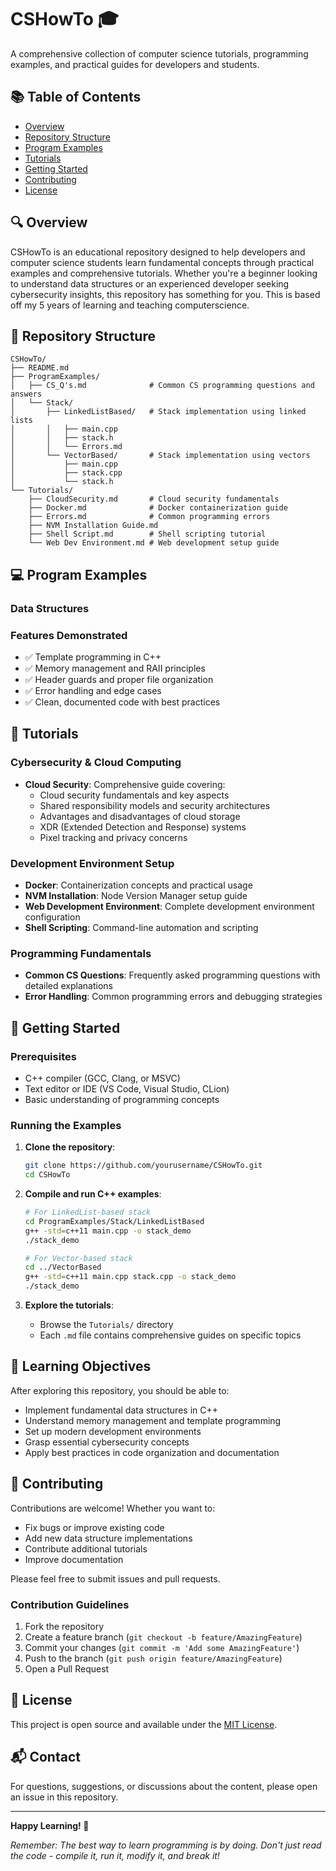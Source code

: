 # CSHowTo 🎓

A comprehensive collection of computer science tutorials, programming examples, and practical guides for developers and students.

## 📚 Table of Contents

- [Overview](#overview)
- [Repository Structure](#repository-structure)
- [Program Examples](#program-examples)
- [Tutorials](#tutorials)
- [Getting Started](#getting-started)
- [Contributing](#contributing)
- [License](#license)

## 🔍 Overview

CSHowTo is an educational repository designed to help developers and computer science students learn fundamental concepts through practical examples and comprehensive tutorials. Whether you're a beginner looking to understand data structures or an experienced developer seeking cybersecurity insights, this repository has something for you. This is based off my 5 years of learning and teaching computerscience.

## 📁 Repository Structure

```
CSHowTo/
├── README.md
├── ProgramExamples/
│   ├── CS_Q's.md              # Common CS programming questions and answers
│   └── Stack/
│       ├── LinkedListBased/   # Stack implementation using linked lists
│       │   ├── main.cpp
│       │   ├── stack.h
│       │   └── Errors.md
│       └── VectorBased/       # Stack implementation using vectors
│           ├── main.cpp
│           ├── stack.cpp
│           └── stack.h
└── Tutorials/
    ├── CloudSecurity.md       # Cloud security fundamentals
    ├── Docker.md              # Docker containerization guide
    ├── Errors.md              # Common programming errors
    ├── NVM Installation Guide.md
    ├── Shell Script.md        # Shell scripting tutorial
    └── Web Dev Environment.md # Web development setup guide
```

## 💻 Program Examples

### Data Structures

### Features Demonstrated
- ✅ Template programming in C++
- ✅ Memory management and RAII principles
- ✅ Header guards and proper file organization
- ✅ Error handling and edge cases
- ✅ Clean, documented code with best practices

## 📖 Tutorials

### Cybersecurity & Cloud Computing
- **Cloud Security**: Comprehensive guide covering:
  - Cloud security fundamentals and key aspects
  - Shared responsibility models and security architectures
  - Advantages and disadvantages of cloud storage
  - XDR (Extended Detection and Response) systems
  - Pixel tracking and privacy concerns

### Development Environment Setup
- **Docker**: Containerization concepts and practical usage
- **NVM Installation**: Node Version Manager setup guide
- **Web Development Environment**: Complete development environment configuration
- **Shell Scripting**: Command-line automation and scripting

### Programming Fundamentals
- **Common CS Questions**: Frequently asked programming questions with detailed explanations
- **Error Handling**: Common programming errors and debugging strategies

## 🚀 Getting Started

### Prerequisites
- C++ compiler (GCC, Clang, or MSVC)
- Text editor or IDE (VS Code, Visual Studio, CLion)
- Basic understanding of programming concepts

### Running the Examples

1. **Clone the repository**:
   ```bash
   git clone https://github.com/yourusername/CSHowTo.git
   cd CSHowTo
   ```

2. **Compile and run C++ examples**:
   ```bash
   # For LinkedList-based stack
   cd ProgramExamples/Stack/LinkedListBased
   g++ -std=c++11 main.cpp -o stack_demo
   ./stack_demo
   
   # For Vector-based stack
   cd ../VectorBased
   g++ -std=c++11 main.cpp stack.cpp -o stack_demo
   ./stack_demo
   ```

3. **Explore the tutorials**:
   - Browse the `Tutorials/` directory
   - Each `.md` file contains comprehensive guides on specific topics

## 🎯 Learning Objectives

After exploring this repository, you should be able to:
- Implement fundamental data structures in C++
- Understand memory management and template programming
- Set up modern development environments
- Grasp essential cybersecurity concepts
- Apply best practices in code organization and documentation

## 🤝 Contributing

Contributions are welcome! Whether you want to:
- Fix bugs or improve existing code
- Add new data structure implementations
- Contribute additional tutorials
- Improve documentation

Please feel free to submit issues and pull requests.

### Contribution Guidelines
1. Fork the repository
2. Create a feature branch (`git checkout -b feature/AmazingFeature`)
3. Commit your changes (`git commit -m 'Add some AmazingFeature'`)
4. Push to the branch (`git push origin feature/AmazingFeature`)
5. Open a Pull Request

## 📝 License

This project is open source and available under the [MIT License](LICENSE).

## 📬 Contact

For questions, suggestions, or discussions about the content, please open an issue in this repository.

---

**Happy Learning! 🎉**

*Remember: The best way to learn programming is by doing. Don't just read the code - compile it, run it, modify it, and break it!*
